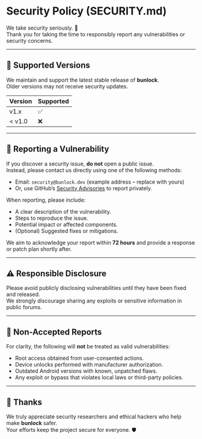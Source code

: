 # Security Policy (SECURITY.md)

We take security seriously. 🔐  
Thank you for taking the time to responsibly report any vulnerabilities or security concerns.

---

## 🧭 Supported Versions

We maintain and support the latest stable release of **bunlock**.  
Older versions may not receive security updates.

| Version | Supported |
|----------|------------|
| v1.x     | ✅ |
| < v1.0   | ❌ |

---

## 🧠 Reporting a Vulnerability

If you discover a security issue, **do not** open a public issue.  
Instead, please contact us directly using one of the following methods:

- Email: `security@bunlock.dev` (example address – replace with yours)  
- Or, use GitHub’s [Security Advisories](https://docs.github.com/en/code-security/security-advisories) to report privately.

When reporting, please include:
- A clear description of the vulnerability.
- Steps to reproduce the issue.
- Potential impact or affected components.
- (Optional) Suggested fixes or mitigations.

We aim to acknowledge your report within **72 hours** and provide a response or patch plan shortly after.

---

## ⚠️ Responsible Disclosure

Please avoid publicly disclosing vulnerabilities until they have been fixed and released.  
We strongly discourage sharing any exploits or sensitive information in public forums.

---

## 🧩 Non-Accepted Reports

For clarity, the following will **not** be treated as valid vulnerabilities:
- Root access obtained from user-consented actions.
- Device unlocks performed with manufacturer authorization.
- Outdated Android versions with known, unpatched flaws.
- Any exploit or bypass that violates local laws or third-party policies.

---

## 🙏 Thanks

We truly appreciate security researchers and ethical hackers who help make **bunlock** safer.  
Your efforts keep the project secure for everyone. 🛡️
